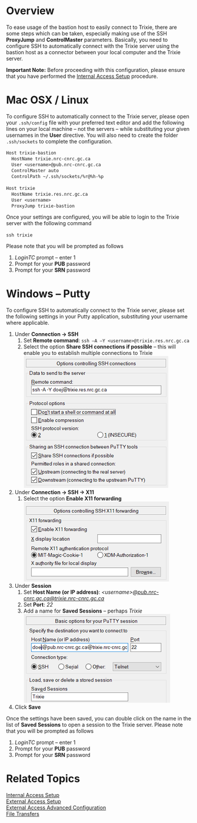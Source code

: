 # Overview

To ease usage of the bastion host to easily connect to Trixie, there are some steps which can be
taken, especially making use of the SSH **ProxyJump** and **ControlMaster** parameters. Basically,
you need to configure SSH to automatically connect with the Trixie server using the bastion host as
a connector between your local computer and the Trixie server.

**Important Note:** Before proceeding with this configuration, please ensure that you have
performed the [Internal Access Setup](Internal-Access-Setup.md) procedure.

# Mac OSX / Linux

To configure SSH to automatically connect to the Trixie server, please open your ``.ssh/config``
file with your preferred text editor and add the following lines on your local machine – not the
servers – while substituting your given usernames in the **User** directive. You will also need to
create the folder ``.ssh/sockets`` to complete the configuration.

```
Host trixie-bastion
  HostName trixie.nrc-cnrc.gc.ca
  User <username>@pub.nrc-cnrc.gc.ca 
  ControlMaster auto
  ControlPath ~/.ssh/sockets/%r@%h-%p

Host trixie
  HostName trixie.res.nrc.gc.ca 
  User <username>
  ProxyJump trixie-bastion
```

Once your settings are configured, you will be able to login to the Trixie server with the
following command

``ssh trixie``

Please note that you will be prompted as follows

1. *LoginTC* prompt – enter 1
1. Prompt for your **PUB** password
1. Prompt for your **SRN** password

# Windows – Putty

To configure SSH to automatically connect to the Trixie server, please set the following settings
in your Putty application, substituting your username where applicable.

1. Under **Connection -> SSH**
      1. Set **Remote command**: ``ssh –A –Y <username>@trixie.res.nrc.gc.ca``
      1. Select the option **Share SSH connections if possible** – this will enable you to
         establish multiple connections to Trixie<br>
      ![trixie putty](images/trixie-putty-5.png)<br>
1. Under **Connection -> SSH -> X11**
      1. Select the option **Enable X11 forwarding**<br>
      ![putty](images/trixie-putty-2.png)<br>
1. Under **Session**
      1. Set **Host Name (or IP address)**: *<username\>@pub.nrc-cnrc.gc.ca@trixie.nrc-cnrc.gc.ca*
      1. Set **Port**: *22*
      1. Add a name for **Saved Sessions** – perhaps *Trixie*<br>
      ![putty](images/trixie-putty-6.png)<br>
1. Click **Save**

Once the settings have been saved, you can double click on the name in the list of
**Saved Sessions** to open a session to the Trixie server. Please note that you will be prompted as
follows

1. *LoginTC* prompt – enter 1
1. Prompt for your **PUB** password
1. Prompt for your **SRN** password

# Related Topics

[Internal Access Setup](Internal-Access-Setup.md)<br>
[External Access Setup](External-Access-Setup.md)<br>
[External Access Advanced Configuration](External-Access-Advanced-Configuration.md)<br>
[File Transfers](File-Transfers.md)
